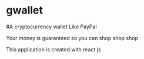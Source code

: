 # gwallet 

#A cryptocurrency wallet Like PayPal


Your money is guaranteed so you can shop shop shop


This application is created with react js 
